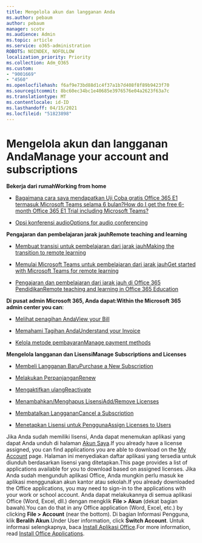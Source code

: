 ```yaml
---
title: Mengelola akun dan langganan Anda
ms.author: pebaum
author: pebaum
manager: scotv
ms.audience: Admin
ms.topic: article
ms.service: o365-administration
ROBOTS: NOINDEX, NOFOLLOW
localization_priority: Priority
ms.collection: Adm_O365
ms.custom:
- "9001669"
- "4560"
ms.openlocfilehash: f6af9e73bd88d1c4f37a1b7d408f8f89b9423f70
ms.sourcegitcommit: 8bc60ec34bc1e40685e3976576e04a2623f63a7c
ms.translationtype: MT
ms.contentlocale: id-ID
ms.lasthandoff: 04/15/2021
ms.locfileid: "51823898"
---
```

# <a name="manage-your-account-and-subscriptions"></a><span data-ttu-id="8be1f-102">Mengelola akun dan langganan Anda</span><span class="sxs-lookup"><span data-stu-id="8be1f-102">Manage your account and subscriptions</span></span>

<span data-ttu-id="8be1f-103">**Bekerja dari rumah**</span><span class="sxs-lookup"><span data-stu-id="8be1f-103">**Working from home**</span></span>
- [<span data-ttu-id="8be1f-104">Bagaimana cara saya mendapatkan Uji Coba gratis Office 365 E1 termasuk Microsoft Teams selama 6 bulan?</span><span class="sxs-lookup"><span data-stu-id="8be1f-104">How do I get the free 6-month Office 365 E1 Trial including Microsoft Teams?</span></span>](https://docs.microsoft.com/MicrosoftTeams/e1-trial-license)

- [<span data-ttu-id="8be1f-105">Opsi konferensi audio</span><span class="sxs-lookup"><span data-stu-id="8be1f-105">Options for audio conferencing</span></span>](https://docs.microsoft.com/alchemyinsights/options-for-audio-conferencing)

<span data-ttu-id="8be1f-106">**Pengajaran dan pembelajaran jarak jauh**</span><span class="sxs-lookup"><span data-stu-id="8be1f-106">**Remote teaching and learning**</span></span>

- [<span data-ttu-id="8be1f-107">Membuat transisi untuk pembelajaran dari jarak jauh</span><span class="sxs-lookup"><span data-stu-id="8be1f-107">Making the transition to remote learning</span></span>](https://www.microsoft.com/education/remote-learning)

- [<span data-ttu-id="8be1f-108">Memulai Microsoft Teams untuk pembelajaran dari jarak jauh</span><span class="sxs-lookup"><span data-stu-id="8be1f-108">Get started with Microsoft Teams for remote learning</span></span>](https://docs.microsoft.com/MicrosoftTeams/remote-learning-edu)

- [<span data-ttu-id="8be1f-109">Pengajaran dan pembelajaran dari jarak jauh di Office 365 Pendidikan</span><span class="sxs-lookup"><span data-stu-id="8be1f-109">Remote teaching and learning in Office 365 Education</span></span>](https://docs.microsoft.com/MicrosoftTeams/remote-learning-edu)

<span data-ttu-id="8be1f-110">**Di pusat admin Microsoft 365, Anda dapat:**</span><span class="sxs-lookup"><span data-stu-id="8be1f-110">**Within the Microsoft 365 admin center you can**:</span></span> 

- [<span data-ttu-id="8be1f-111">Melihat penagihan Anda</span><span class="sxs-lookup"><span data-stu-id="8be1f-111">View your Bill</span></span>](https://docs.microsoft.com/microsoft-365/commerce/billing-and-payments/view-your-bill-or-invoice) 

- [<span data-ttu-id="8be1f-112">Memahami Tagihan Anda</span><span class="sxs-lookup"><span data-stu-id="8be1f-112">Understand your Invoice</span></span>](https://docs.microsoft.com/microsoft-365/commerce/billing-and-payments/understand-your-invoice)

- [<span data-ttu-id="8be1f-113">Kelola metode pembayaran</span><span class="sxs-lookup"><span data-stu-id="8be1f-113">Manage payment methods</span></span>](https://docs.microsoft.com/microsoft-365/commerce/billing-and-payments/manage-payment-methods)

<span data-ttu-id="8be1f-114">**Mengelola langganan dan Lisensi**</span><span class="sxs-lookup"><span data-stu-id="8be1f-114">**Manage Subscriptions and Licenses**</span></span> 

- [<span data-ttu-id="8be1f-115">Membeli Langganan Baru</span><span class="sxs-lookup"><span data-stu-id="8be1f-115">Purchase a New Subscription</span></span>](https://docs.microsoft.com/microsoft-365/commerce/subscriptions/upgrade-to-different-plan)

- [<span data-ttu-id="8be1f-116">Melakukan Perpanjangan</span><span class="sxs-lookup"><span data-stu-id="8be1f-116">Renew</span></span>](https://docs.microsoft.com/microsoft-365/commerce/subscriptions/renew-your-subscription) 

- [<span data-ttu-id="8be1f-117">Mengaktifkan ulang</span><span class="sxs-lookup"><span data-stu-id="8be1f-117">Reactivate</span></span>](https://docs.microsoft.com/microsoft-365/commerce/subscriptions/reactivate-your-subscription)

- [<span data-ttu-id="8be1f-118">Menambahkan/Menghapus Lisensi</span><span class="sxs-lookup"><span data-stu-id="8be1f-118">Add/Remove Licenses</span></span>](https://docs.microsoft.com/microsoft-365/commerce/licenses/buy-licenses)

- [<span data-ttu-id="8be1f-119">Membatalkan Langganan</span><span class="sxs-lookup"><span data-stu-id="8be1f-119">Cancel a Subscription</span></span>](https://docs.microsoft.com/microsoft-365/commerce/subscriptions/cancel-your-subscription)

- [<span data-ttu-id="8be1f-120">Menetapkan Lisensi untuk Pengguna</span><span class="sxs-lookup"><span data-stu-id="8be1f-120">Assign Licenses to Users</span></span>](https://docs.microsoft.com/microsoft-365/admin/manage/assign-licenses-to-users)

<span data-ttu-id="8be1f-121">Jika Anda sudah memiliki lisensi, Anda dapat menemukan aplikasi yang dapat Anda unduh di halaman [Akun Saya](https://portal.office.com/account/#installs).</span><span class="sxs-lookup"><span data-stu-id="8be1f-121">If you already have a license assigned, you can find applications you are able to download on the [My Account](https://portal.office.com/account/#installs) page.</span></span> <span data-ttu-id="8be1f-122">Halaman ini menyediakan daftar aplikasi yang tersedia untuk diunduh berdasarkan lisensi yang ditetapkan.</span><span class="sxs-lookup"><span data-stu-id="8be1f-122">This page provides a list of applications available for you to download based on assigned licenses.</span></span> <span data-ttu-id="8be1f-123">Jika Anda sudah mengunduh aplikasi Office, Anda mungkin perlu masuk ke aplikasi menggunakan akun kantor atau sekolah.</span><span class="sxs-lookup"><span data-stu-id="8be1f-123">If you already downloaded the Office applications, you may need to sign-in to the applications with your work or school account.</span></span> <span data-ttu-id="8be1f-124">Anda dapat melakukannya di semua aplikasi Office (Word, Excel, dll.) dengan mengklik **File > Akun** (dekat bagian bawah).</span><span class="sxs-lookup"><span data-stu-id="8be1f-124">You can do that in any Office application (Word, Excel, etc.) by clicking **File > Account** (near the bottom).</span></span> <span data-ttu-id="8be1f-125">Di bagian Informasi Pengguna, klik **Beralih Akun**.</span><span class="sxs-lookup"><span data-stu-id="8be1f-125">Under User information, click **Switch Account**.</span></span> <span data-ttu-id="8be1f-126">Untuk informasi selengkapnya, baca [Install Aplikasi Office](https://docs.microsoft.com/microsoft-365/admin/setup/install-applications).</span><span class="sxs-lookup"><span data-stu-id="8be1f-126">For more information, read [Install Office Applications](https://docs.microsoft.com/microsoft-365/admin/setup/install-applications).</span></span> 
